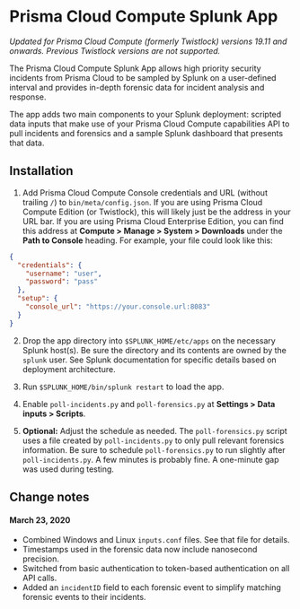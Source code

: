 # Prisma Cloud Compute Splunk App

_Updated for Prisma Cloud Compute (formerly Twistlock) versions 19.11 and onwards. Previous Twistlock versions are not supported._

The Prisma Cloud Compute Splunk App allows high priority security incidents from Prisma Cloud to be sampled by Splunk on a user-defined interval and provides in-depth forensic data for incident analysis and response.

The app adds two main components to your Splunk deployment: scripted data inputs that make use of your Prisma Cloud Compute capabilities API to pull incidents and forensics and a sample Splunk dashboard that presents that data.

## Installation

1. Add Prisma Cloud Compute Console credentials and URL (without trailing `/`) to `bin/meta/config.json`. If you are using Prisma Cloud Compute Edition (or Twistlock), this will likely just be the address in your URL bar. If you are using Prisma Cloud Enterprise Edition, you can find this address at **Compute > Manage > System > Downloads** under the **Path to Console** heading. For example, your file could look like this:
```json
{
  "credentials": {
    "username": "user",
    "password": "pass"
  },
  "setup": {
    "console_url": "https://your.console.url:8083"
  }
}
```
2. Drop the app directory into `$SPLUNK_HOME/etc/apps` on the necessary Splunk host(s). Be sure the directory and its contents are owned by the `splunk` user. See Splunk documentation for specific details based on deployment architecture.

3. Run `$SPLUNK_HOME/bin/splunk restart` to load the app.

4. Enable `poll-incidents.py` and `poll-forensics.py` at **Settings > Data inputs > Scripts**.

5. **Optional:** Adjust the schedule as needed. The `poll-forensics.py` script uses a file created by `poll-incidents.py` to only pull relevant forensics information. Be sure to schedule `poll-forensics.py` to run slightly after `poll-incidents.py`. A few minutes is probably fine. A one-minute gap was used during testing.

## Change notes
#### March 23, 2020
- Combined Windows and Linux `inputs.conf` files. See that file for details.
- Timestamps used in the forensic data now include nanosecond precision.
- Switched from basic authentication to token-based authentication on all API calls.
- Added an `incidentID` field to each forensic event to simplify matching forensic events to their incidents.
